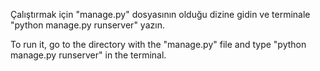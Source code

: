 Çalıştırmak için "manage.py" dosyasının olduğu dizine gidin ve terminale "python manage.py runserver" yazın.

To run it, go to the directory with the "manage.py" file and type "python manage.py runserver" in the terminal.
